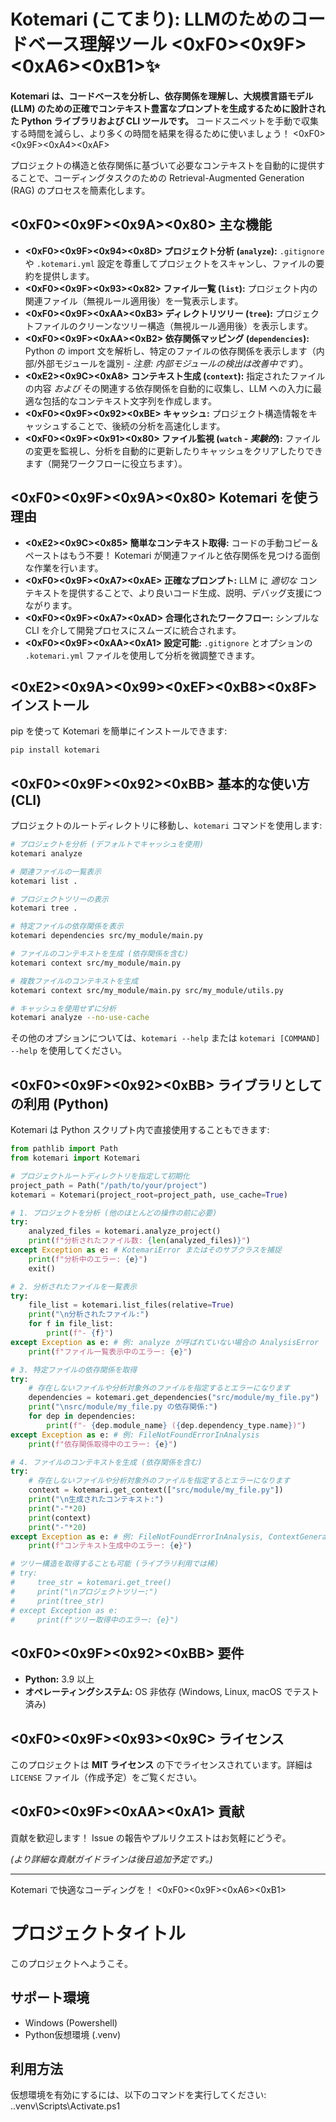 # Kotemari (こてまり): LLMのためのコードベース理解ツール <0xF0><0x9F><0xA6><0xB1>✨

**Kotemari は、コードベースを分析し、依存関係を理解し、大規模言語モデル (LLM) のための正確でコンテキスト豊富なプロンプトを生成するために設計された Python ライブラリおよび CLI ツールです。** コードスニペットを手動で収集する時間を減らし、より多くの時間を結果を得るために使いましょう！ <0xF0><0x9F><0xA4><0xAF>

プロジェクトの構造と依存関係に基づいて必要なコンテキストを自動的に提供することで、コーディングタスクのための Retrieval-Augmented Generation (RAG) のプロセスを簡素化します。

## <0xF0><0x9F><0x9A><0x80> 主な機能

*   **<0xF0><0x9F><0x94><0x8D> プロジェクト分析 (`analyze`):** `.gitignore` や `.kotemari.yml` 設定を尊重してプロジェクトをスキャンし、ファイルの要約を提供します。
*   **<0xF0><0x9F><0x93><0x82> ファイル一覧 (`list`):** プロジェクト内の関連ファイル（無視ルール適用後）を一覧表示します。
*   **<0xF0><0x9F><0xAA><0xB3> ディレクトリツリー (`tree`):** プロジェクトファイルのクリーンなツリー構造（無視ルール適用後）を表示します。
*   **<0xF0><0x9F><0xAA><0xB2> 依存関係マッピング (`dependencies`):** Python の import 文を解析し、特定のファイルの依存関係を表示します（内部/外部モジュールを識別 - *注意: 内部モジュールの検出は改善中です*）。
*   **<0xE2><0x9C><0xA8> コンテキスト生成 (`context`):** 指定されたファイルの内容 *および* その関連する依存関係を自動的に収集し、LLM への入力に最適な包括的なコンテキスト文字列を作成します。
*   **<0xF0><0x9F><0x92><0xBE> キャッシュ:** プロジェクト構造情報をキャッシュすることで、後続の分析を高速化します。
*   **<0xF0><0x9F><0x91><0x80> ファイル監視 (`watch` - *実験的*):** ファイルの変更を監視し、分析を自動的に更新したりキャッシュをクリアしたりできます（開発ワークフローに役立ちます）。

## <0xF0><0x9F><0x9A><0x80> Kotemari を使う理由

*   **<0xE2><0x9C><0x85> 簡単なコンテキスト取得:** コードの手動コピー＆ペーストはもう不要！ Kotemari が関連ファイルと依存関係を見つける面倒な作業を行います。
*   **<0xF0><0x9F><0xA7><0xAE> 正確なプロンプト:** LLM に *適切な* コンテキストを提供することで、より良いコード生成、説明、デバッグ支援につながります。
*   **<0xF0><0x9F><0xA7><0xAD> 合理化されたワークフロー:** シンプルな CLI を介して開発プロセスにスムーズに統合されます。
*   **<0xF0><0x9F><0xAA><0xA1> 設定可能:** `.gitignore` とオプションの `.kotemari.yml` ファイルを使用して分析を微調整できます。

## <0xE2><0x9A><0x99><0xEF><0xB8><0x8F> インストール

pip を使って Kotemari を簡単にインストールできます:

```bash
pip install kotemari
```

## <0xF0><0x9F><0x92><0xBB> 基本的な使い方 (CLI)

プロジェクトのルートディレクトリに移動し、`kotemari` コマンドを使用します:

```bash
# プロジェクトを分析 (デフォルトでキャッシュを使用)
kotemari analyze

# 関連ファイルの一覧表示
kotemari list .

# プロジェクトツリーの表示
kotemari tree .

# 特定ファイルの依存関係を表示
kotemari dependencies src/my_module/main.py

# ファイルのコンテキストを生成 (依存関係を含む)
kotemari context src/my_module/main.py

# 複数ファイルのコンテキストを生成
kotemari context src/my_module/main.py src/my_module/utils.py

# キャッシュを使用せずに分析
kotemari analyze --no-use-cache 
```

その他のオプションについては、`kotemari --help` または `kotemari [COMMAND] --help` を使用してください。

## <0xF0><0x9F><0x92><0xBB> ライブラリとしての利用 (Python)

Kotemari は Python スクリプト内で直接使用することもできます:

```python
from pathlib import Path
from kotemari import Kotemari

# プロジェクトルートディレクトリを指定して初期化
project_path = Path("/path/to/your/project")
kotemari = Kotemari(project_root=project_path, use_cache=True)

# 1. プロジェクトを分析 (他のほとんどの操作の前に必要)
try:
    analyzed_files = kotemari.analyze_project()
    print(f"分析されたファイル数: {len(analyzed_files)}")
except Exception as e: # KotemariError またはそのサブクラスを捕捉
    print(f"分析中のエラー: {e}")
    exit()

# 2. 分析されたファイルを一覧表示
try:
    file_list = kotemari.list_files(relative=True)
    print("\n分析されたファイル:")
    for f in file_list:
        print(f"- {f}")
except Exception as e: # 例: analyze が呼ばれていない場合の AnalysisError
    print(f"ファイル一覧表示中のエラー: {e}")

# 3. 特定ファイルの依存関係を取得
try:
    # 存在しないファイルや分析対象外のファイルを指定するとエラーになります
    dependencies = kotemari.get_dependencies("src/module/my_file.py") 
    print("\nsrc/module/my_file.py の依存関係:")
    for dep in dependencies:
        print(f"- {dep.module_name} ({dep.dependency_type.name})")
except Exception as e: # 例: FileNotFoundErrorInAnalysis
    print(f"依存関係取得中のエラー: {e}")

# 4. ファイルのコンテキストを生成 (依存関係を含む)
try:
    # 存在しないファイルや分析対象外のファイルを指定するとエラーになります
    context = kotemari.get_context(["src/module/my_file.py"])
    print("\n生成されたコンテキスト:")
    print("-"*20)
    print(context)
    print("-"*20)
except Exception as e: # 例: FileNotFoundErrorInAnalysis, ContextGenerationError
    print(f"コンテキスト生成中のエラー: {e}")

# ツリー構造を取得することも可能 (ライブラリ利用では稀)
# try:
#     tree_str = kotemari.get_tree()
#     print("\nプロジェクトツリー:")
#     print(tree_str)
# except Exception as e:
#     print(f"ツリー取得中のエラー: {e}")

```

## <0xF0><0x9F><0x92><0xBB> 要件

*   **Python:** 3.9 以上
*   **オペレーティングシステム:** OS 非依存 (Windows, Linux, macOS でテスト済み)

## <0xF0><0x9F><0x93><0x9C> ライセンス

このプロジェクトは **MIT ライセンス** の下でライセンスされています。詳細は `LICENSE` ファイル（作成予定）をご覧ください。

## <0xF0><0x9F><0xAA><0xA1> 貢献

貢献を歓迎します！ Issue の報告やプルリクエストはお気軽にどうぞ。

*(より詳細な貢献ガイドラインは後日追加予定です。)*

---

Kotemari で快適なコーディングを！ <0xF0><0x9F><0xA6><0xB1>

# プロジェクトタイトル

このプロジェクトへようこそ。

## サポート環境
- Windows (Powershell)
- Python仮想環境 (.venv)

## 利用方法
仮想環境を有効にするには、以下のコマンドを実行してください:
.\.venv\Scripts\Activate.ps1 